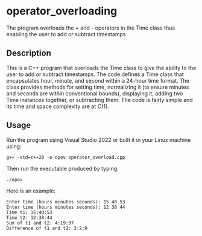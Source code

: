# operator_overloading
The program overloads the + and - operators in the Time class thus enabling the user to add or subtract timestamps

## Description
This is a C++ program that overloads the Time class to give the ability to the user to add or subtract timestamps. The code defines a Time class that encapsulates hour, minute, and second within a 24-hour time format. The class provides methods for setting time, normalizing it (to ensure minutes and seconds are within conventional bounds), displaying it, adding two Time instances together, or subtracting them. The code is fairly simple and its time and space complexity are at *O*(1).

## Usage
Run the program using Visual Studio 2022 or built it in your Linux machine using:
```
g++ -std=c++20 -o opov operator_overload.cpp
```
Then run the executable produced by typing:
```
./opov
```
Here is an example:
```
Enter time (hours minutes seconds): 15 40 53
Enter time (hours minutes seconds): 12 38 44
Time t1: 15:40:53
Time t2: 12:38:44
Sum of t1 and t2: 4:19:37
Difference of t1 and t2: 3:2:9
```
